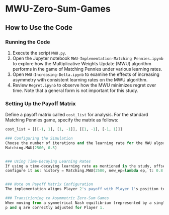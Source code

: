 # MWU-Zero-Sum-Games

## How to Use the Code

### Running the Code
1. Execute the script `MWU.py`.
2. Open the Jupyter notebook `MWU-Implementation-Matching Pennies.ipynb` to explore how the Multiplicative Weights Update (MWU) algorithm performs in the game of Matching Pennies under various learning rates.
3. Open `MWU-Increasing-Delta.ipynb` to examine the effects of increasing asymmetry with consistent learning rates on the MWU algorithm.
4. Review `Regret.ipynb` to observe how the MWU minimizes regret over time. Note that a general form is not important for this study.

### Setting Up the Payoff Matrix
Define a payoff matrix called `cost_list` for analysis. For the standard Matching Pennies game, specify the matrix as follows:
```python
cost_list = [[[-1, 1], [1, -1]], [[1, -1], [-1, 1]]]

### Configuring the Simulation
Choose the number of iterations and the learning rate for the MWU algorithm. For example, to run 2500 iterations with a constant learning rate of 0.5, use:
Matching.MWU(2500, 0.5)


### Using Time-Decaying Learning Rates
If using a time-decaying learning rate as mentioned in the study, offset the denominator slightly to prevent the MWU from stagnating at the Nash Equilibrium. For instance, for a learning rate \epsilon=\frac{1}{t^{1/3}}
configure it as: history = Matching.MWU(2500, new_ep=lambda ep, t: 0.8 / t**(1/3))


### Note on Payoff Matrix Configuration
The implementation aligns Player 2's payoff with Player 1's position to replicate findings from Bailey and Piliouras. Altering the cost_list to reflect Player 1’s perspective does not impact the results.

### Transitioning to Asymmetric Zero-Sum Games
When moving from a symmetrical Nash equilibrium (represented by a single point) to an asymmetric setting where each player has different strategies (yet still represented by a single point), ensure that the strategies
p and q are correctly adjusted for Player 1.
